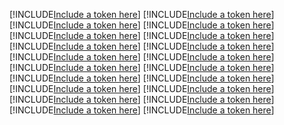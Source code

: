 [!INCLUDE[Include a token here](refs1529989925287/r1.md)]
[!INCLUDE[Include a token here](refs1529989925287/r2.md)]
[!INCLUDE[Include a token here](refs1529989925287/r3.md)]
[!INCLUDE[Include a token here](refs1529989925287/r4.md)]
[!INCLUDE[Include a token here](refs1529989925287/r5.md)]
[!INCLUDE[Include a token here](refs1529989925287/r6.md)]
[!INCLUDE[Include a token here](refs1529989925287/r7.md)]
[!INCLUDE[Include a token here](refs1529989925287/r8.md)]
[!INCLUDE[Include a token here](refs1529989925287/r9.md)]
[!INCLUDE[Include a token here](refs1529989925287/r10.md)]
[!INCLUDE[Include a token here](refs1529989925287/r11.md)]
[!INCLUDE[Include a token here](refs1529989925287/r12.md)]
[!INCLUDE[Include a token here](refs1529989925287/r13.md)]
[!INCLUDE[Include a token here](refs1529989925287/r14.md)]
[!INCLUDE[Include a token here](refs1529989925287/r15.md)]
[!INCLUDE[Include a token here](refs1529989925287/r16.md)]
[!INCLUDE[Include a token here](refs1529989925287/r17.md)]
[!INCLUDE[Include a token here](refs1529989925287/r18.md)]
[!INCLUDE[Include a token here](refs1529989925287/r19.md)]
[!INCLUDE[Include a token here](refs1529989925287/r20.md)]
